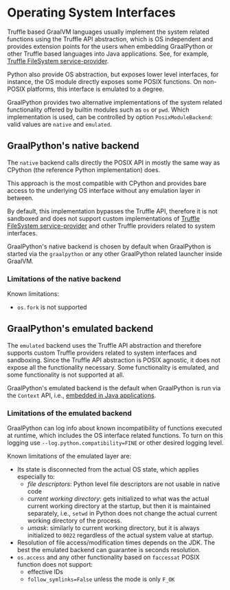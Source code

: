 # Operating System Interfaces

Truffle based GraalVM languages usually implement the system related
functions using the Truffle API abstraction, which is OS independent
and provides extension points for the users when embedding GraalPython
or other Truffle based languages into Java applications. See, for example,
[Truffle FileSystem service-provider](https://www.graalvm.org/truffle/javadoc/org/graalvm/polyglot/io/FileSystem.html).

Python also provide OS abstraction, but exposes lower level interfaces, for instance,
the OS module directly exposes some POSIX functions. On non-POSIX platforms,
this interface is emulated to a degree.

GraalPython provides two alternative implementations of the system related
functionality offered by builtin modules such as `os` or `pwd`.
Which implementation is used, can be controlled by option `PosixModuleBackend`:
valid values are `native` and `emulated`.

## GraalPython's native backend

The `native` backend calls directly the POSIX API in mostly the same way
as CPython (the reference Python implementation) does.

This approach is the most compatible with CPython and provides bare access
to the underlying OS interface without any emulation layer in between.

By default, this implementation bypasses the Truffle API, therefore it is
not sandboxed and does not support custom implementations
of [Truffle FileSystem service-provider](https://www.graalvm.org/truffle/javadoc/org/graalvm/polyglot/io/FileSystem.html)
and other Truffle providers related to system interfaces.

GraalPython's native backend is chosen by default when GraalPython
is started via the `graalpython` or any other GraalPython related
launcher inside GraalVM.

### Limitations of the native backend

Known limitations:

* `os.fork` is not supported

## GraalPython's emulated backend

The `emulated` backend uses the Truffle API abstraction and therefore supports
custom Truffle providers related to system interfaces and sandboxing.
Since the Truffle API abstraction is POSIX agnostic, it does not expose
all the functionality necessary. Some functionality is emulated, and some
functionality is not supported at all.

GraalPython's emulated backend is the default when GraalPython is run via
the `Context` API, i.e., [embedded in Java applications](https://www.graalvm.org/reference-manual/embed-languages).

### Limitations of the emulated backend

GraalPython can log info about known incompatibility of functions executed at runtime,
which includes the OS interface related functions. To turn on this logging use
`--log.python.compatibility=FINE` or other desired logging level.

Known limitations of the emulated layer are:

* Its state is disconnected from the actual OS state, which applies especially to:
  * *file descriptors*: Python level file descriptors are not usable in native code
  * *current working directory*: gets initialized to what was the actual current working
    directory at the startup, but then it is maintained separately, i.e., `setwd` in Python
    does not change the actual current working directory of the process.
  * *umask*: similarly to current working directory, but it is always initialized
    to `0022` regardless of the actual system value at startup.
* Resolution of file access/modification times depends on the JDK.
  The best the emulated backend can guarantee is seconds resolution.
* `os.access` and any other functionality based on `faccessat` POSIX function does not support:
  * effective IDs
  * `follow_symlinks=False` unless the mode is only `F_OK`